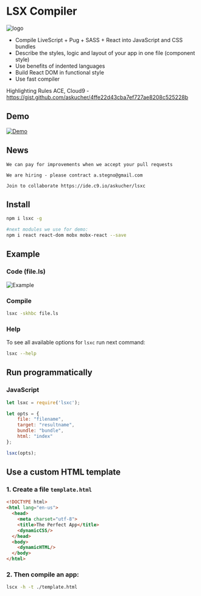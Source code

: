 # LSX Compiler

![logo](http://res.cloudinary.com/nixar-work/image/upload/v1516572404/lsx-logo.jpg)

* Compile LiveScript + Pug + SASS + React into JavaScript and CSS bundles
* Describe the styles, logic and layout of your app in one file (component style)
* Use benefits of indented languages
* Build React DOM in functional style
* Use fast compiler

Highlighting Rules ACE, Cloud9 - https://gist.github.com/askucher/4ffe22d43cba7ef727ae8208c525228b

## Demo 

[![Demo](https://img.youtube.com/vi/Z5NuIIHBsqg/0.jpg)](https://youtu.be/Z5NuIIHBsqg)

## News 

```
We can pay for improvements when we accept your pull requests
```

```
We are hiring - please contract a.stegno@gmail.com
```

```
Join to collaborate https://ide.c9.io/askucher/lsxc
```

## Install

```sh
npm i lsxc -g

#next modules we use for demo:
npm i react react-dom mobx mobx-react --save 
```

## Example 

### Code (file.ls)

![Example](http://res.cloudinary.com/nixar-work/image/upload/v1530668951/Screen_Shot_2018-07-04_at_04.47.34.png)

### Compile 

```sh
lsxc -skhbc file.ls
```

### Help

To see all available options for `lsxc` run next command:

```sh
lsxc --help
```

## Run programmatically

### JavaScript

```Javascript
let lsxc = require('lsxc');

let opts = {
    file: "filename",
    target: "resultname",
    bundle: "bundle",
    html: "index"
};

lsxc(opts);
```

## Use a custom HTML template 

### 1. Create a file `template.html`

```html
<!DOCTYPE html>
<html lang="en-us">
  <head>
    <meta charset="utf-8">
    <title>The Perfect App</title>
    <dynamicCSS/>
  </head>
  <body>
    <dynamicHTML/>
  </body>
</html>
```

### 2. Then compile an app:

```sh
lscx -h -t ./template.html
```

